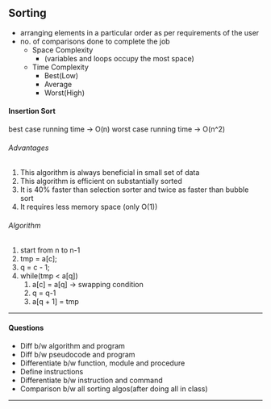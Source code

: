 ## Sorting 
- arranging elements in a particular order as per requirements of the user 
- no. of comparisons done to complete the job
	- Space Complexity
		- (variables and loops occupy the most space)
	- Time Complexity
		- Best(Low)
		- Average
		- Worst(High)

#### Insertion Sort

best case running time -> O(n)
worst case running time -> O(n^2)
###### Advantages
1. This algorithm is always beneficial in small set of data
2. This algorithm is efficient on substantially sorted 
3. It is 40% faster than selection sorter and twice as faster than bubble sort 
4. It requires less memory space (only O(1))
###### Algorithm
1. start from n to n-1
2. tmp = a[c];
3. q = c  - 1;
4. while(tmp < a[q])
	1. a[c] = a[q]    -> swapping condition
	2. q = q-1
	3. a[q + 1] = tmp 

---
#### Questions

- Diff b/w algorithm and program
- Diff b/w pseudocode and program
- Differentiate b/w function, module and procedure
- Define instructions 
- Differentiate b/w instruction and command
- Comparison b/w all sorting algos(after doing all in class)

---
